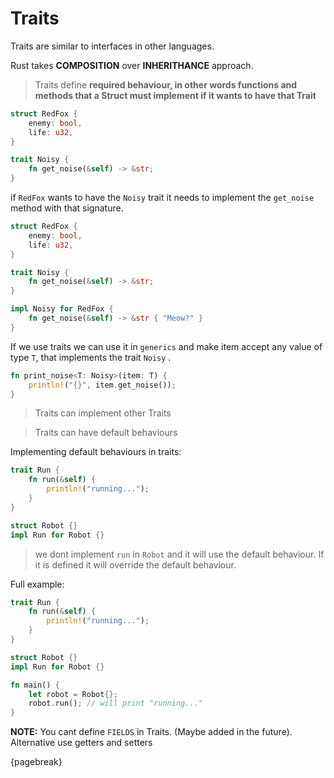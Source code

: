 # Traits

Traits are similar to interfaces in other languages.

Rust takes **COMPOSITION** over **INHERITHANCE** approach.
> Traits define **required behaviour, in other words functions and methods that a Struct must implement if it wants to have that Trait**


```rust
struct RedFox {
	enemy: bool,
	life: u32,
}

trait Noisy {
	fn get_noise(&self) -> &str;
}
```


if `RedFox` wants to have the `Noisy` trait it needs to implement the `get_noise` method with that signature.

```rust
struct RedFox {
	enemy: bool,
	life: u32,
}

trait Noisy {
	fn get_noise(&self) -> &str;
}

impl Noisy for RedFox {
	fn get_noise(&self) -> &str { "Meow?" }
}
```


If we use traits we can use it in `generics`  and make item accept any value of type `T`, that implements the trait `Noisy` .

```rust
fn print_noise<T: Noisy>(item: T) {
	println!("{}", item.get_noise());
}
```

> Traits can implement other Traits

> Traits can have default behaviours


Implementing default behaviours in traits:

```rust
trait Run {
	fn run(&self) {
		println!("running...");
	}
}
```


```rust
struct Robot {}
impl Run for Robot {}

```

>  we dont implement `run` in `Robot`  and it will use the default behaviour. If it is defined it will override the default behaviour.


Full example:

```rust
trait Run {
	fn run(&self) {
		println!("running...");
	}
}

struct Robot {}
impl Run for Robot {}

fn main() {
	let robot = Robot{};
	robot.run(); // will print "running..."
}
```

**NOTE:** You cant define `FIELDS` in Traits. (Maybe added in the future). Alternative use getters and setters

{pagebreak}
